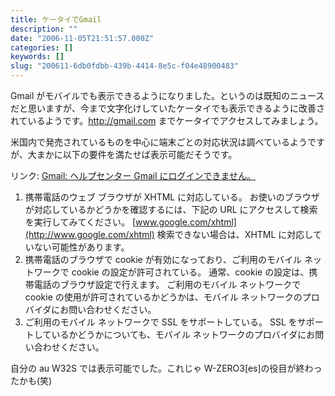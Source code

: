 ```yaml
---
title: ケータイでGmail
description: ""
date: "2006-11-05T21:51:57.000Z"
categories: []
keywords: []
slug: "200611-6db0fdbb-439b-4414-8e5c-f04e48900483"
---
```


Gmail がモバイルでも表示できるようになりました。というのは既知のニュースだと思いますが、今まで文字化けしていたケータイでも表示できるように改善されているようです。http://gmail.com までケータイでアクセスしてみましょう。

米国内で発売されているものを中心に端末ごとの対応状況は調べているようですが、大まかに以下の要件を満たせば表示可能だそうです。

リンク: [Gmail: ヘルプセンター Gmail にログインできません。](http://mail.google.com/support/bin/answer.py?answer=30602&topic=1580)

1.  携帯電話のウェブ ブラウザが XHTML に対応している。 お使いのブラウザが対応しているかどうかを確認するには、下記の URL にアクセスして検索を実行してみてください。 [www.google.com/xhtml](http://www.google.com/xhtml) 検索できない場合は、XHTML に対応していない可能性があります。
2.  携帯電話のブラウザで cookie が有効になっており、ご利用のモバイル ネットワークで cookie の設定が許可されている。 通常、cookie の設定は、携帯電話のブラウザ設定で行えます。 ご利用のモバイル ネットワークで cookie の使用が許可されているかどうかは、モバイル ネットワークのプロバイダにお問い合わせください。
3.  ご利用のモバイル ネットワークで SSL をサポートしている。 SSL をサポートしているかどうかについても、モバイル ネットワークのプロバイダにお問い合わせください。

自分の au W32S では表示可能でした。これじゃ W-ZERO3\[es\]の役目が終わったかも(笑)
